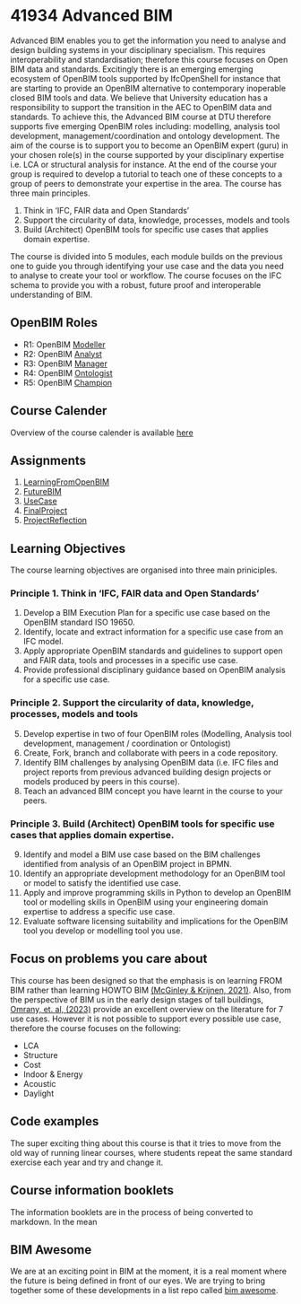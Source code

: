 # 41934 Advanced BIM

Advanced BIM enables you to get the information you need to analyse and design building systems in your disciplinary specialism. This requires interoperability and standardisation; therefore this course focuses on Open BIM data and standards. Excitingly there is an emerging emerging ecosystem of OpenBIM tools supported by IfcOpenShell for instance that are starting to provide an OpenBIM alternative to contemporary inoperable closed BIM tools and data. We believe that University education has a responsibility to support the transition in the AEC to OpenBIM data and standards.  To achieve this, the Advanced BIM course at DTU therefore supports five emerging OpenBIM roles including: modelling, analysis tool development, management/coordination and ontology development. The aim of the course is to support you to become an OpenBIM expert (guru) in your chosen role(s) in the course supported by your disciplinary expertise i.e. LCA or structural analysis for instance. At the end of the course your group is required to develop a tutorial to teach one of these concepts to a group of peers to demonstrate your expertise in the area. The course has three main principles.
1) Think in ‘IFC, FAIR data and Open Standards’
2) Support the circularity of data, knowledge, processes, models and tools
3) Build (Architect) OpenBIM tools for specific use cases that applies domain expertise.

The course is divided into 5 modules, each module builds on the previous one to guide you through identifying your use case and the data you need to analyse to create your tool or workflow. The course focuses on the IFC schema to provide you with a robust, future proof and interoperable understanding of BIM.

## OpenBIM Roles

* R1: OpenBIM [Modeller](/Roles/Modeller)
* R2: OpenBIM [Analyst](/Roles/Analyst)
* R3: OpenBIM [Manager](/Roles/Manager)
* R4: OpenBIM [Ontologist](/Roles/Ontologist)
* R5: OpenBIM [Champion](/Roles/Champion)

## Course Calender
Overview of the course calender is available [here](/Schedule)

## Assignments
1. [LearningFromOpenBIM](/Assignments/A1)
2. [FutureBIM](/Assignments/A2)
3. [UseCase](/Assignments/A3)
4. [FinalProject](/Assignments/A4)
5. [ProjectReflection](/Assignments/A5)

## Learning Objectives
The course learning objectives are organised into three main priniciples.
### Principle 1. Think in ‘IFC, FAIR data and Open Standards’
1. Develop a BIM Execution Plan for a specific use case based on the OpenBIM standard ISO 19650.
2. Identify, locate and extract information for a specific use case from an IFC model.
3. Apply appropriate OpenBIM standards and guidelines to support open and FAIR data, tools and processes in a specific use case.
4. Provide professional disciplinary guidance based on OpenBIM analysis for a specific use case.
### Principle 2. Support the circularity of data, knowledge, processes, models and tools
5. Develop expertise in two of four OpenBIM roles (Modelling, Analysis tool development, management / coordination or Ontologist)
6. Create, Fork, branch and collaborate with peers in a code repository.
7. Identify BIM challenges by analysing OpenBIM data (i.e. IFC files and project reports from previous advanced building design projects or models produced by peers in this course).
8. Teach an advanced BIM concept you have learnt in the course to your peers.
### Principle 3. Build (Architect) OpenBIM tools for specific use cases that applies domain expertise.
9. Identify and model a BIM use case based on the BIM challenges identified from analysis of an OpenBIM project in BPMN.
10. Identify an appropriate development methodology for an OpenBIM tool or model to satisfy the identified use case.
11. Apply and improve programming skills in Python to develop an OpenBIM tool or modelling skills in OpenBIM using your engineering domain expertise to address a specific use case.
12. Evaluate software licensing suitability and implications for the OpenBIM tool you develop or modelling tool you use.

## Focus on problems you care about
This course has been designed so that the emphasis is on learning FROM BIM rather than learning HOWTO BIM [(McGinley & Krijnen, 2021)](https://itc.scix.net/paper/w78-2021-paper-070). Also, from the perspective of BIM us in the early design stages of tall buildings, [Omrany, et. al, (2023)](https://www.sciencedirect.com/science/article/pii/S0926580523001942#s0020) provide an excellent overview on the literature for 7 use cases. However it is not possible to support every possible use case, therefore the course focuses on the following:

* LCA
* Structure
* Cost
* Indoor & Energy
* Acoustic
* Daylight

## Code examples
The super exciting thing about this course is that it tries to move from the old way of running linear courses, where students repeat the same standard exercise each year and try and change it.

## Course information booklets

The information booklets are in the process of being converted to markdown. In the mean

##  BIM Awesome

We are at an exciting point in BIM at the moment, it is a real moment where the future is being defined in front of our eyes. We are trying to bring together some of these developments in a list repo called [bim awesome](https://dtu-byg.github.io/BIM-awesome/).
